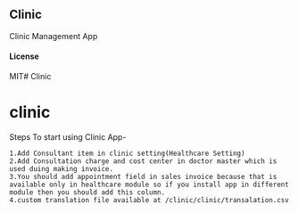 ## Clinic

Clinic Management App

#### License

MIT# Clinic
# clinic

Steps To start using Clinic App-

	1.Add Consultant item in clinic setting(Healthcare Setting)
	2.Add Consultation charge and cost center in doctor master which is used duing making invoice.
	3.You should add appointment field in sales invoice because that is available only in healthcare module so if you install app in different module then you should add this column.
	4.custom translation file available at /clinic/clinic/transalation.csv 
	
	

